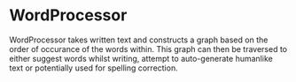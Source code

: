 # WordProcessor
WordProcessor takes written text and constructs a graph based on the order of occurance of the words within.
This graph can then be traversed to either suggest words whilst writing, attempt to auto-generate humanlike text or potentially
used for spelling correction.
